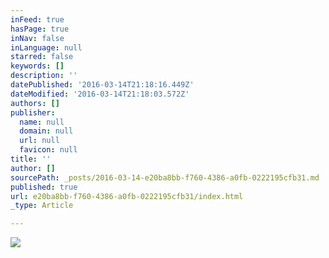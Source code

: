 ```yaml
---
inFeed: true
hasPage: true
inNav: false
inLanguage: null
starred: false
keywords: []
description: ''
datePublished: '2016-03-14T21:18:16.449Z'
dateModified: '2016-03-14T21:18:03.572Z'
authors: []
publisher:
  name: null
  domain: null
  url: null
  favicon: null
title: ''
author: []
sourcePath: _posts/2016-03-14-e20ba8bb-f760-4386-a0fb-0222195cfb31.md
published: true
url: e20ba8bb-f760-4386-a0fb-0222195cfb31/index.html
_type: Article

---
```

![](https://the-grid-user-content.s3-us-west-2.amazonaws.com/c8c7c9af-eaf9-4eab-9418-2a9657af142a.jpg)